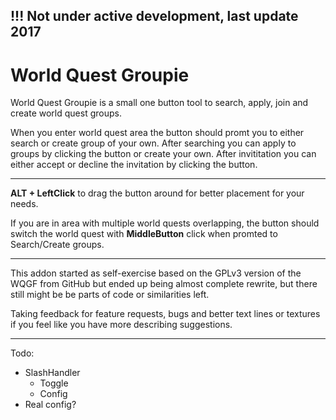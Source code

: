 ## !!! Not under active development, last update 2017

# World Quest Groupie

World Quest Groupie is a small one button tool to search, apply, join and create world quest groups.

When you enter world quest area the button should promt you to either search or create group of your own. After searching you can apply to groups by clicking the button or create your own. After invititation you can either accept or decline the invitation by clicking the button.

---

**ALT + LeftClick** to drag the button around for better placement for your needs.

If you are in area with multiple world quests overlapping, the button should switch the world quest with **MiddleButton** click when promted to Search/Create groups.

---

This addon started as self-exercise based on the GPLv3 version of the WQGF from GitHub but ended up being almost complete rewrite, but there still might be be parts of code or similarities left.

Taking feedback for feature requests, bugs and better text lines or textures if you feel like you have more describing suggestions.

---

Todo:
* SlashHandler
  * Toggle
  * Config
* Real config?
